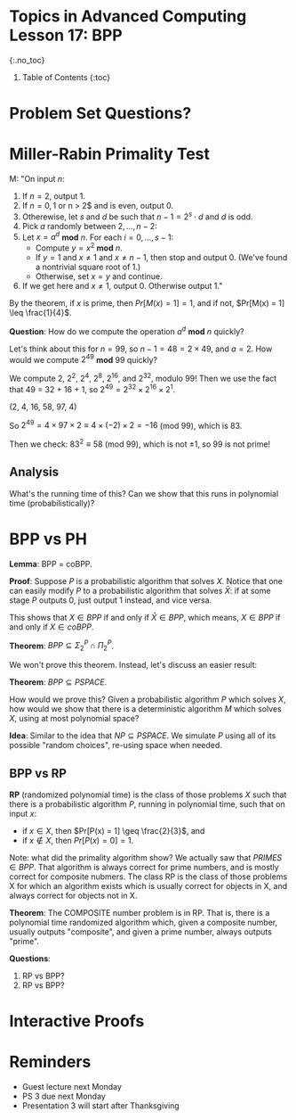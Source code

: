 # Topics in Advanced Computing Lesson 17: BPP
{:.no_toc}

1. Table of Contents
{:toc}

# Problem Set Questions?

# Miller-Rabin Primality Test

M: "On input $n$:
1. If $n = 2$, output 1.
2. If $n = 0, 1$ or n > 2$ and is even, output 0.
3. Otherewise, let $s$ and $d$ be such that $n - 1 = 2^s \cdot d$ and $d$ is odd.
4. Pick $a$ randomly between $2, \ldots, n - 2$:
5. Let $x = a^d$ **mod** $n$. For each $i = 0, \ldots, s - 1$:
   * Compute $y = x^2$ **mod** $n$.
   * If $y = 1$ and $x \neq 1$ and $x \neq n - 1$, then stop and output 0. (We've found a nontrivial square root of 1.)
   * Otherwise, set $x = y$ and continue.
6. If we get here and $x \neq 1$, output 0. Otherwise output 1."

By the theorem, if $x$ is prime, then $Pr[M(x) = 1] = 1$, and if not, $Pr[M(x) = 1] \leq \frac{1}{4}$.

**Question**: How do we compute the operation $a^d$ **mod** $n$ quickly?

Let's think about this for $n = 99$, so $n - 1 = 48 = 2 \times 49$, and $a = 2$. How would we compute $2^{49}$ **mod** 99 quickly?

We compute $2$, $2^2$, $2^4$, $2^8$, $2^{16}$, and $2^{32}$, modulo 99! Then we use the fact that 49 = 32 + 16 + 1, so $2^{49} = 2^{32} \times 2^{16} \times 2^1$.

(2, 4, 16, 58, 97, 4)

So $2^{49} = 4 \times 97 \times 2 \equiv 4 \times (-2) \times 2 = -16$ (mod 99), which is 83.

Then we check: $83^2 \equiv 58$ (mod 99), which is not $\pm 1$, so $99$ is not prime!

## Analysis

What's the running time of this? Can we show that this runs in polynomial time (probabilistically)?

# BPP vs PH

**Lemma**: BPP = coBPP.

**Proof**: Suppose $P$ is a probabilistic algorithm that solves $X$. Notice that one can easily modify $P$ to a probabilistic algorithm that solves $\bar{X}$: if at some stage $P$ outputs 0, just output 1 instead, and vice versa.

This shows that $X \in BPP$ if and only if $\bar{X} \in BPP$, which means, $X \in BPP$ if and only if $X \in coBPP$.

**Theorem**: $BPP \subseteq \Sigma^P_2 \cap \Pi^P_2$.

We won't prove this theorem. Instead, let's discuss an easier result:

**Theorem**: $BPP \subseteq PSPACE$.

How would we prove this? Given a probabilistic algorithm $P$ which solves $X$, how would we show that there is a deterministic algorithm $M$ which solves $X$, using at most polynomial space?

**Idea**: Similar to the idea that $NP \subseteq PSPACE$. We simulate $P$ using all of its possible "random choices", re-using space when needed.

## BPP vs RP

**RP** (randomized polynomial time) is the class of those problems $X$ such that there is a probabilistic algorithm $P$, running in polynomial time, such that on input $x$:

* if $x \in X$, then $Pr[P(x) = 1] \geq \frac{2}{3}$, and
* if $x \not \in X$, then $Pr[P(x) = 0] = 1$.

Note: what did the primality algorithm show? We actually saw that $PRIMES \in BPP$. That algorithm is always correct for prime numbers, and is mostly correct for composite nubmers.  The class RP is the class of those problems X for which an algorithm exists which is usually correct for objects in X, and always correct for objects not in X.

**Theorem**: The COMPOSITE number problem is in RP. That is, there is a polynomial time randomized algorithm which, given a composite number, usually outputs "composite", and given a prime number, always outputs "prime".

**Questions**:

1. RP vs BPP?
2. RP vs BPP?

# Interactive Proofs

# Reminders

* Guest lecture next Monday
* PS 3 due next Monday
* Presentation 3 will start after Thanksgiving
